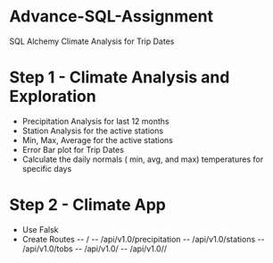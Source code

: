 # Advance-SQL-Assignment
SQL Alchemy
Climate Analysis for Trip Dates

# Step 1 - Climate Analysis and Exploration
- Precipitation Analysis for last 12 months
- Station Analysis for the active stations
- Min, Max, Average for the active stations
- Error Bar plot for Trip Dates
- Calculate the daily normals ( min, avg, and max) temperatures for specific days

# Step 2 - Climate App 
- Use Falsk
- Create Routes
-- /
-- /api/v1.0/precipitation
-- /api/v1.0/stations
-- /api/v1.0/tobs
-- /api/v1.0/<start> 
-- /api/v1.0/<start>/<end>
